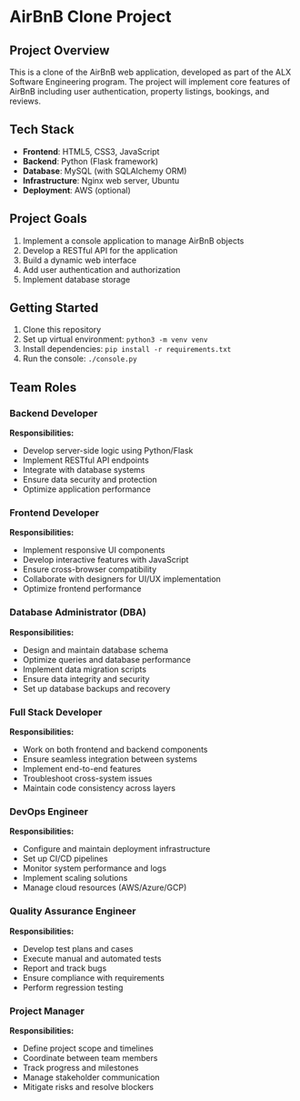 # AirBnB Clone Project

## Project Overview
This is a clone of the AirBnB web application, developed as part of the ALX Software Engineering program. The project will implement core features of AirBnB including user authentication, property listings, bookings, and reviews.

## Tech Stack
- **Frontend**: HTML5, CSS3, JavaScript
- **Backend**: Python (Flask framework)
- **Database**: MySQL (with SQLAlchemy ORM)
- **Infrastructure**: Nginx web server, Ubuntu
- **Deployment**: AWS (optional)

## Project Goals
1. Implement a console application to manage AirBnB objects
2. Develop a RESTful API for the application
3. Build a dynamic web interface
4. Add user authentication and authorization
5. Implement database storage

## Getting Started
1. Clone this repository
2. Set up virtual environment: `python3 -m venv venv`
3. Install dependencies: `pip install -r requirements.txt`
4. Run the console: `./console.py`

## Team Roles

### Backend Developer
**Responsibilities:**
- Develop server-side logic using Python/Flask
- Implement RESTful API endpoints
- Integrate with database systems
- Ensure data security and protection
- Optimize application performance

### Frontend Developer
**Responsibilities:**
- Implement responsive UI components
- Develop interactive features with JavaScript
- Ensure cross-browser compatibility
- Collaborate with designers for UI/UX implementation
- Optimize frontend performance

### Database Administrator (DBA)
**Responsibilities:**
- Design and maintain database schema
- Optimize queries and database performance
- Implement data migration scripts
- Ensure data integrity and security
- Set up database backups and recovery

### Full Stack Developer
**Responsibilities:**
- Work on both frontend and backend components
- Ensure seamless integration between systems
- Implement end-to-end features
- Troubleshoot cross-system issues
- Maintain code consistency across layers

### DevOps Engineer
**Responsibilities:**
- Configure and maintain deployment infrastructure
- Set up CI/CD pipelines
- Monitor system performance and logs
- Implement scaling solutions
- Manage cloud resources (AWS/Azure/GCP)

### Quality Assurance Engineer
**Responsibilities:**
- Develop test plans and cases
- Execute manual and automated tests
- Report and track bugs
- Ensure compliance with requirements
- Perform regression testing

### Project Manager
**Responsibilities:**
- Define project scope and timelines
- Coordinate between team members
- Track progress and milestones
- Manage stakeholder communication
- Mitigate risks and resolve blockers